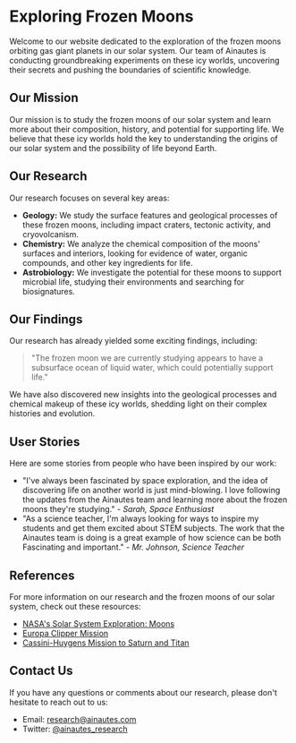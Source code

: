<!--font:Poppins-->

# Exploring Frozen Moons

Welcome to our website dedicated to the exploration of the frozen moons orbiting gas giant planets in our solar system. Our team of Ainautes is conducting groundbreaking experiments on these icy worlds, uncovering their secrets and pushing the boundaries of scientific knowledge.

## Our Mission

Our mission is to study the frozen moons of our solar system and learn more about their composition, history, and potential for supporting life. We believe that these icy worlds hold the key to understanding the origins of our solar system and the possibility of life beyond Earth.

## Our Research

Our research focuses on several key areas:

-   **Geology:** We study the surface features and geological processes of these frozen moons, including impact craters, tectonic activity, and cryovolcanism.
-   **Chemistry:** We analyze the chemical composition of the moons' surfaces and interiors, looking for evidence of water, organic compounds, and other key ingredients for life.
-   **Astrobiology:** We investigate the potential for these moons to support microbial life, studying their environments and searching for biosignatures.

## Our Findings

Our research has already yielded some exciting findings, including:

> "The frozen moon we are currently studying appears to have a subsurface ocean of liquid water, which could potentially support life."

We have also discovered new insights into the geological processes and chemical makeup of these icy worlds, shedding light on their complex histories and evolution.

## User Stories

Here are some stories from people who have been inspired by our work:

-   "I've always been fascinated by space exploration, and the idea of discovering life on another world is just mind-blowing. I love following the updates from the Ainautes team and learning more about the frozen moons they're studying." - _Sarah, Space Enthusiast_
-   "As a science teacher, I'm always looking for ways to inspire my students and get them excited about STEM subjects. The work that the Ainautes team is doing is a great example of how science can be both Fas<wbr>ci<wbr>na<wbr>ting and important." - _Mr. Johnson, Science Teacher_

## References

For more information on our research and the frozen moons of our solar system, check out these resources:

-   [NASA's Solar System Exploration: Moons](#)
-   [Europa Clipper Mission](#)
-   [Cassini-Huygens Mission to Saturn and Titan](#)

## Contact Us

If you have any questions or comments about our research, please don't hesitate to reach out to us:

-   Email: [research@ainautes.com](mailto:research@ainautes.com)
-   Twitter: [@ainautes_research](#)

<!--

Write me content for website with wallpaper which alt text is:

"A team of Ainautes conducting experiments on a massive, frozen moon orbiting a gas giant planet."

The name/title of the page should not be 1:1 copy of the alt text but rather a real content of the website which is using this wallpaper.

- Use markdown format
- Start with heading
- Heading should be short and concise
- The content should look like a real website
- The website should not be about the wallpaper, wallpaper is just a related background
- Heading should be contain work "wallpaper" or "background"
- Include real sections like references, contact, user stories, etc. use things relevant to the page purpose.
- Feel free to use structure like headings, bullets, numbering, blockquotes, paragraphs, horizontal lines, etc.
- You can use formatting like bold or _italic_
- You can include UTF-8 emojis
- Links should be only #hash anchors (and you can refer to the document itself)
- Do not include images


---


# Exploring the Frozen Moons of Our Solar System

Welcome to our website dedicated to the exploration of the frozen moons orbiting gas giant planets in our solar system. Our team of Ainautes is conducting groundbreaking experiments on these icy worlds, uncovering their secrets and pushing the boundaries of scientific knowledge.

## Our Mission

Our mission is to study the frozen moons of our solar system and learn more about their composition, history, and potential for supporting life. We believe that these icy worlds hold the key to understanding the origins of our solar system and the possibility of life beyond Earth.

## Our Research

Our research focuses on several key areas:

- **Geology:** We study the surface features and geological processes of these frozen moons, including impact craters, tectonic activity, and cryovolcanism.
- **Chemistry:** We analyze the chemical composition of the moons' surfaces and interiors, looking for evidence of water, organic compounds, and other key ingredients for life.
- **Astrobiology:** We investigate the potential for these moons to support microbial life, studying their environments and searching for biosignatures.

## Our Findings

Our research has already yielded some exciting findings, including:

> "The frozen moon we are currently studying appears to have a subsurface ocean of liquid water, which could potentially support life."

We have also discovered new insights into the geological processes and chemical makeup of these icy worlds, shedding light on their complex histories and evolution.

## User Stories

Here are some stories from people who have been inspired by our work:

- "I've always been fascinated by space exploration, and the idea of discovering life on another world is just mind-blowing. I love following the updates from the Ainautes team and learning more about the frozen moons they're studying." - *Sarah, Space Enthusiast*
- "As a science teacher, I'm always looking for ways to inspire my students and get them excited about STEM subjects. The work that the Ainautes team is doing is a great example of how science can be both Fas<wbr>ci<wbr>na<wbr>ting and important." - *Mr. Johnson, Science Teacher*

## References

For more information on our research and the frozen moons of our solar system, check out these resources:

- [NASA's Solar System Exploration: Moons](#)
- [Europa Clipper Mission](#)
- [Cassini-Huygens Mission to Saturn and Titan](#)

## Contact Us

If you have any questions or comments about our research, please don't hesitate to reach out to us:

- Email: [research@ainautes.com](mailto:research@ainautes.com)
- Twitter: [@ainautes_research](#)


---


Write me a Google font which is best fitting for the website.

Pick from the list:
- Lato
- IBM Plex Sans
- Roboto
- Barlow Condensed
- Cabin
- Poppins
- Inter
- Futura
- Barlow Condensed
- Dancing Script
- Orbitron
- Raleway
- Exo 2
- Alegreya
- Cinzel
- Lobster
- Montserrat
- Cinzel Decorative
- Playfair Display
- Cormorant Garamond
- Great Vibes
- Open Sans


Write just the font name nothing else.


---


Poppins

-->
